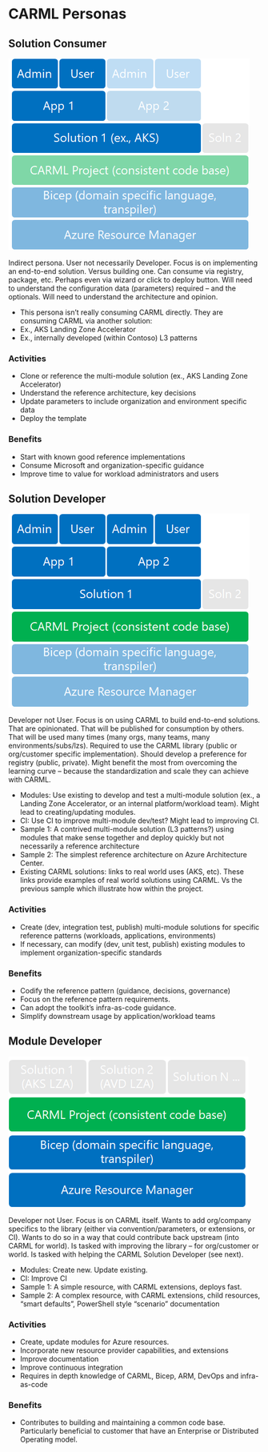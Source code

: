 # CARML Personas

## Solution Consumer

![SolutionConsumers](./media/Personas/SolutionConsumers.png)  

Indirect persona.  User not necessarily Developer.  Focus is on implementing an end-to-end solution.  Versus building one.  Can consume via registry, package, etc.  Perhaps even via wizard or click to deploy button.  Will need to understand the configuration data (parameters) required – and the optionals.  Will need to understand the architecture and opinion.

- This persona isn’t really consuming CARML directly.  They are consuming CARML via another solution:
- Ex., AKS Landing Zone Accelerator
- Ex., internally developed (within Contoso) L3 patterns

### Activities

- Clone or reference the multi-module solution (ex., AKS Landing Zone Accelerator)
- Understand the reference architecture, key decisions
- Update parameters to include organization and environment specific data
- Deploy the template

### Benefits

- Start with known good reference implementations
- Consume Microsoft and organization-specific guidance
- Improve time to value for workload administrators and users

## Solution Developer

![SolutionDevelopers](./media/Personas/SolutionDevelopers.png)  

Developer not User.  Focus is on using CARML to build end-to-end solutions.  That are opinionated.  That will be published for consumption by others.  That will be used many times (many orgs, many teams, many environments/subs/lzs).  Required to use the CARML library (public or org/customer specific implementation).  Should develop a preference for registry (public, private).  Might benefit the most from overcoming the learning curve – because the standardization and scale they can achieve with CARML.

- Modules:  Use existing to develop and test a multi-module solution (ex., a Landing Zone Accelerator, or an internal platform/workload team).  Might lead to creating/updating modules.
- CI:  Use CI to improve multi-module dev/test?  Might lead to improving CI.
- Sample 1:  A contrived multi-module solution (L3 patterns?) using modules that make sense together and deploy quickly but not necessarily a reference architecture
- Sample 2:  The simplest reference architecture on Azure Architecture Center.  
- Existing CARML solutions:  links to real world uses (AKS, etc).  These links provide examples of real world solutions using CARML.  Vs the previous sample which illustrate how within the project.

### Activities

- Create (dev, integration test, publish) multi-module solutions for specific reference patterns (workloads, applications, environments)
- If necessary, can modify (dev, unit test, publish) existing modules to implement organization-specific standards

### Benefits

- Codify the reference pattern (guidance, decisions, governance)
- Focus on the reference pattern requirements.
- Can adopt the toolkit’s infra-as-code guidance.  
- Simplify downstream usage by application/workload teams

## Module Developer

![ModuleDevelopers](./media/Personas/ModuleDevelopers.png)  

Developer not User.  Focus is on CARML itself.  Wants to add org/company specifics to the library (either via convention/parameters, or extensions, or CI).  Wants to do so in a way that could contribute back upstream (into CARML for world).  Is tasked with improving the library – for org/customer or world.  Is tasked with helping the CARML Solution Developer (see next).

- Modules:  Create new.  Update existing.  
- CI:  Improve CI
- Sample 1:  A simple resource, with CARML extensions, deploys fast.  
- Sample 2:  A complex resource, with CARML extensions, child resources, “smart defaults”, PowerShell style “scenario” documentation

### Activities

- Create, update modules for Azure resources.  
- Incorporate new resource provider capabilities, and extensions
- Improve documentation
- Improve continuous integration
- Requires in depth knowledge of CARML, Bicep, ARM, DevOps and infra-as-code

### Benefits

- Contributes to building and maintaining a common code base. Particularly beneficial to customer that have an Enterprise or Distributed Operating model.
